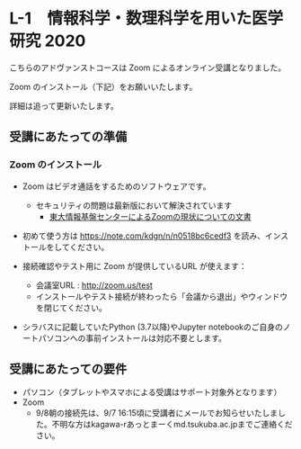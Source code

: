 # L-1　情報科学・数理科学を用いた医学研究 2020

こちらのアドヴァンストコースは Zoom によるオンライン受講となりました。

Zoom のインストール（下記）をお願いいたします。

詳細は追って更新いたします。

## 受講にあたっての準備
### Zoom のインストール

- Zoom はビデオ通話をするためのソフトウェアです。
    - セキュリティの問題は最新版において解決されています
        - [東大情報基盤センターによるZoomの現状についての文書](https://apps.adm.s.u-tokyo.ac.jp/WEB_info/p/pub/5756/Zoom.pdf)
- 初めて使う方は https://note.com/kdgn/n/n0518bc6cedf3 を読み、インストールをしてください。
- 接続確認やテスト用に Zoom が提供しているURL が使えます：
    - 会議室URL : http://zoom.us/test
    - インストールやテスト接続が終わったら「会議から退出」やウィンドウを閉じてください。
    
- シラバスに記載していたPython (3.7以降)やJupyter notebookのご自身のノートパソコンへの事前インストールは対応不要とします。

## 受講にあたっての要件

- パソコン（タブレットやスマホによる受講はサポート対象外となります）
- Zoom
    - 9/8朝の接続先は、9/7 16:15頃に受講者にメールでお知らせいたしました。不明な方はkagawa-rあっとまーくmd.tsukuba.ac.jpまでご連絡ください。
